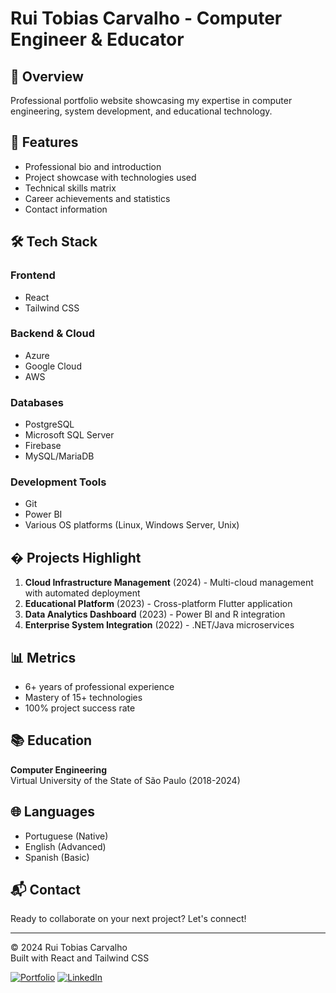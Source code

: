 # Rui Tobias Carvalho - Computer Engineer & Educator

## 📌 Overview
Professional portfolio website showcasing my expertise in computer engineering, system development, and educational technology.

## 🚀 Features
- Professional bio and introduction
- Project showcase with technologies used
- Technical skills matrix
- Career achievements and statistics
- Contact information

## 🛠️ Tech Stack
### Frontend
- React
- Tailwind CSS

### Backend & Cloud
- Azure
- Google Cloud
- AWS

### Databases
- PostgreSQL
- Microsoft SQL Server
- Firebase
- MySQL/MariaDB

### Development Tools
- Git
- Power BI
- Various OS platforms (Linux, Windows Server, Unix)

## � Projects Highlight
1. **Cloud Infrastructure Management** (2024) - Multi-cloud management with automated deployment
2. **Educational Platform** (2023) - Cross-platform Flutter application
3. **Data Analytics Dashboard** (2023) - Power BI and R integration
4. **Enterprise System Integration** (2022) - .NET/Java microservices

## 📊 Metrics
- 6+ years of professional experience
- Mastery of 15+ technologies
- 100% project success rate

## 📚 Education
**Computer Engineering**  
Virtual University of the State of São Paulo (2018-2024)

## 🌐 Languages
- Portuguese (Native)
- English (Advanced)
- Spanish (Basic)

## 📬 Contact
Ready to collaborate on your next project? Let's connect!

---

© 2024 Rui Tobias Carvalho  
Built with React and Tailwind CSS

[![Portfolio](https://img.shields.io/badge/Portfolio-Visit-blue)](https://your-portfolio-url.com)
[![LinkedIn](https://img.shields.io/badge/LinkedIn-Connect-blue)](https://linkedin.com/in/yourprofile)